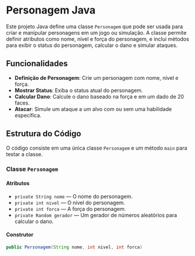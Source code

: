 # Personagem Java

Este projeto Java define uma classe `Personagem` que pode ser usada para criar e manipular personagens em um jogo ou simulação. A classe permite definir atributos como nome, nível e força do personagem, e inclui métodos para exibir o status do personagem, calcular o dano e simular ataques.

## Funcionalidades

- **Definição de Personagem**: Crie um personagem com nome, nível e força.
- **Mostrar Status**: Exiba o status atual do personagem.
- **Calcular Dano**: Calcule o dano baseado na força e em um dado de 20 faces.
- **Atacar**: Simule um ataque a um alvo com ou sem uma habilidade específica.

## Estrutura do Código

O código consiste em uma única classe `Personagem` e um método `main` para testar a classe.

### Classe `Personagem`

#### Atributos

- `private String nome` — O nome do personagem.
- `private int nivel` — O nível do personagem.
- `private int forca` — A força do personagem.
- `private Random gerador` — Um gerador de números aleatórios para calcular o dano.

#### Construtor

```java
public Personagem(String nome, int nivel, int forca)
